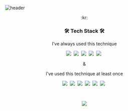 ![header](https://capsule-render.vercel.app/api?type=waving&color=a81&height=250&section=header&text=Moomsoo&fontSize=70&animation=twinkling&fontColor=fff&fontAlign=75&fontAlignY=40)

<p align="center">:kr:</p>

<h3 align="center">🛠 Tech Stack 🛠</h3>

<p align="center"> I've always used this technique </p>

<p align="center">
  <img src="https://img.shields.io/badge/Java-007396?style=flat-square&logo=Java&logoColor=white"/></a>&nbsp
  <img src="https://img.shields.io/badge/SpringBoot-6DB33F?style=flat-square&logo=Spring&logoColor=white"/></a>&nbsp
  <img src="https://img.shields.io/badge/Mysql-E6B91E?style=flat-square&logo=MySql&logoColor=white"/></a>&nbsp
  <img src="https://img.shields.io/badge/Javascript-ffb13b?style=flat-square&logo=javascript&logoColor=white"/></a>&nbsp
  <img src="https://img.shields.io/badge/css-1572B6?style=flat-square&logo=css3&logoColor=white"/></a>&nbsp
</p>

<p align="center"> & </p>
<p align="center"> I've used this technique at least once </p>

<p align="center">
  <img src="https://img.shields.io/badge/Python-informational?style=flat-square&logo=Python&logoColor=white"/></a>&nbsp
  <img src="https://img.shields.io/badge/R-blue?style=flat-square&logo=R&logoColor=white"/></a>&nbsp
  <img src="https://img.shields.io/badge/React-blue?style=flat-square&logo=React&logoColor=white"/></a>&nbsp
  <img src="https://img.shields.io/badge/Oracle-orange?style=flat-square&logo=Oracle&logoColor=white"/></a>&nbsp
  <img src="https://img.shields.io/badge/TensorFlow-orange?style=flat-square&logo=Tensorflow&logoColor=white"/></a>&nbsp
  <img src="https://img.shields.io/badge/NodeJS-green?style=flat-square&logo=Node.js&logoColor=white"/></a>&nbsp
</p>
<br>

<p align="center">
<img align='center' src="http://mazassumnida.wtf/api/v2/generate_badge?boj=devprkms">
</p>

